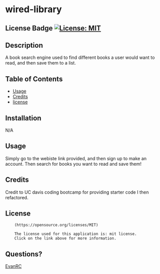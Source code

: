 # wired-library

## License Badge [![License: MIT](https://img.shields.io/badge/License-MIT-yellow.svg)](https://opensource.org/licenses/MIT)

## Description

A book search engine used to find different books a user would want to read, and then save them to a list.

## Table of Contents
- [Usage](#usage)
- [Credits](#credits)
- [license](#license)

## Installation

N/A

## Usage

Simply go to the webiste link provided, and then sign up to make an account. Then search for books you want to read and save them!

## Credits

Credit to UC davis coding bootcamp for providing starter code I then refactored.

## License


        (https://opensource.org/licenses/MIT)

        The license used for this application is: mit license. 
        Click on the link above for more information.

## Questions?

[EvanRC](https://github.com/EvanRC)
